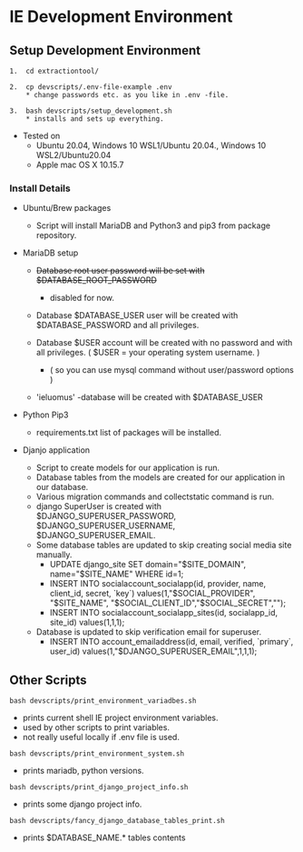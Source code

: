 
# IE Development Environment  


## Setup Development Environment

```
1.  cd extractiontool/

2.  cp devscripts/.env-file-example .env  
    * change passwords etc. as you like in .env -file.  

3.  bash devscripts/setup_development.sh  
    * installs and sets up everything.
```

* Tested on
    * Ubuntu 20.04, Windows 10 WSL1/Ubuntu 20.04., Windows 10 WSL2/Ubuntu20.04
    * Apple mac OS X 10.15.7

### Install Details

* Ubuntu/Brew packages
    * Script will install MariaDB and Python3 and pip3 from package repository.

* MariaDB setup
    * ~~Database root user password will be set with $DATABASE_ROOT_PASSWORD~~  
        * disabled for now.

    * Database $DATABASE_USER user will be created with $DATABASE_PASSWORD and all privileges.

    * Database $USER account will be created with no password and with all privileges. ( $USER = your operating system username. )

        * ( so you can use mysql command without user/password options )

    * 'ieluomus' -database will be created with $DATABASE_USER

* Python Pip3
    * requirements.txt list of packages will be installed.  

* Djanjo application
    * Script to create models for our application is run.
    * Database tables from the models are created for our application in our database.
    * Various migration commands and collectstatic command is run.
    * django SuperUser is created with $DJANGO_SUPERUSER_PASSWORD, $DJANGO_SUPERUSER_USERNAME, $DJANGO_SUPERUSER_EMAIL.
    * Some database tables are updated to skip creating social media site manually.
        * UPDATE django_site SET domain="$SITE_DOMAIN", name="$SITE_NAME" WHERE id=1;
        * INSERT INTO socialaccount_socialapp(id, provider, name, client_id, secret, \`key\`) values(1,"$SOCIAL_PROVIDER", "$SITE_NAME", "$SOCIAL_CLIENT_ID","$SOCIAL_SECRET","");  
        * INSERT INTO socialaccount_socialapp_sites(id, socialapp_id, site_id) values(1,1,1);
    * Database is updated to skip verification email for superuser.
        * INSERT INTO account_emailaddress(id, email, verified, \`primary\`, user_id) values(1,"$DJANGO_SUPERUSER_EMAIL",1,1,1);


## Other Scripts
```
bash devscripts/print_environment_variadbes.sh
```
* prints current shell IE project environment variables.
* used by other scripts to print variables.
* not really useful locally if .env file is used.

```
bash devscripts/print_environment_system.sh
```
* prints mariadb, python versions.

```
bash devscripts/print_django_project_info.sh
```
* prints some django project info.
    
```
bash devscripts/fancy_django_database_tables_print.sh
```
* prints $DATABASE_NAME.* tables contents  


